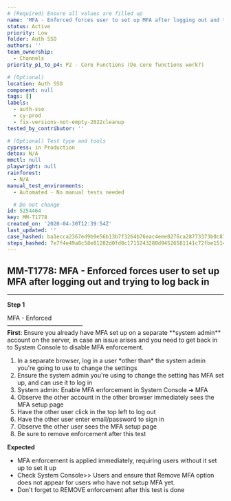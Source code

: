 ```yaml
---
# (Required) Ensure all values are filled up
name: 'MFA - Enforced forces user to set up MFA after logging out and trying to log back in'
status: Active
priority: Low
folder: Auth SSO
authors: ''
team_ownership:
  - Channels
priority_p1_to_p4: P2 - Core Functions (Do core functions work?)

# (Optional)
location: Auth SSO
component: null
tags: []
labels:
  - auth-sso
  - cy-prod
  - fix-versions-not-empty-2022cleanup
tested_by_contributor: ''

# (Optional) Test type and tools
cypress: in Production
detox: N/A
mmctl: null
playwright: null
rainforest:
  - N/A
manual_test_environments:
  - Automated - No manual tests needed

  # Do not change
id: 5254464
key: MM-T1778
created_on: '2020-04-30T12:39:54Z'
last_updated: ''
case_hashed: ba1ecca2367ed9b9e56b13b7f3264b76eac4eee0276ca28773373b0c8725f6d075444c5391d659f102b37929000c8ddc
steps_hashed: 7e7f4e49a8c58e81282d0fd0c1715243280d94526581141c72fbe1514f1fbf5f3a1788b510efc1d9e89147e746dc453a
---
```


<!-- (Auto-generated) Based on frontmatter's "key" and "name" -->

## MM-T1778: MFA - Enforced forces user to set up MFA after logging out and trying to log back in

---

**Step 1**

MFA - Enforced\
–––––––––––––––––––––––––\
**First**: Ensure you already have MFA set up on a separate \*\*system admin\*\* account on the server, in case an issue arises and you need to get back in to System Console to disable MFA enforcement.

1. In a separate browser, log in a user \*other than\* the system admin you're going to use to change the settings
2. Ensure the system admin you're using to change the setting has MFA set up, and can use it to log in
3. System admin: Enable MFA enforcement in System Console ➜ MFA
4. Observe the other account in the other browser immediately sees the MFA setup page
5. Have the other user click in the top left to log out
6. Have the other user enter email/password to sign in
7. Observe the other user sees the MFA setup page
8. Be sure to remove enforcement after this test

**Expected**

- MFA enforcement is applied immediately, requiring users without it set up to set it up
- Check System Console>> Users and ensure that Remove MFA option does not appear for users who have not setup MFA yet.
- Don't forget to REMOVE enforcement after this test is done
